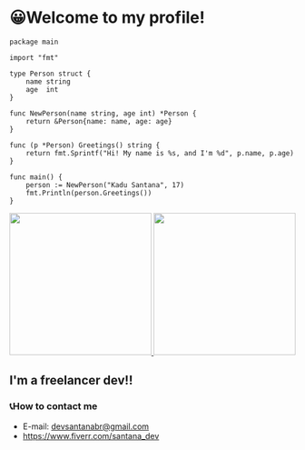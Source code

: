 # 😀Welcome to my profile!

```
package main

import "fmt"

type Person struct {
    name string
    age  int
}

func NewPerson(name string, age int) *Person {
    return &Person{name: name, age: age}
}

func (p *Person) Greetings() string {
    return fmt.Sprintf("Hi! My name is %s, and I'm %d", p.name, p.age)
}

func main() {
    person := NewPerson("Kadu Santana", 17)
    fmt.Println(person.Greetings())
}

```
<div>
  <a href="https://github.com/KaduSantanaDev/SantanaDEVbr">
  <img height="250em" src="https://github-readme-stats.vercel.app/api/top-langs/?username=KaduSantanaDev&langs_count=8&theme=radical"/>
  <img height="250em" src="https://github-readme-stats.vercel.app/api?username=KaduSantanaDev&show_icons=true&theme=radical"/>
  </a>

</div>

## I'm a freelancer dev!!
### 📞How to contact me

- E-mail: devsantanabr@gmail.com
- https://www.fiverr.com/santana_dev
